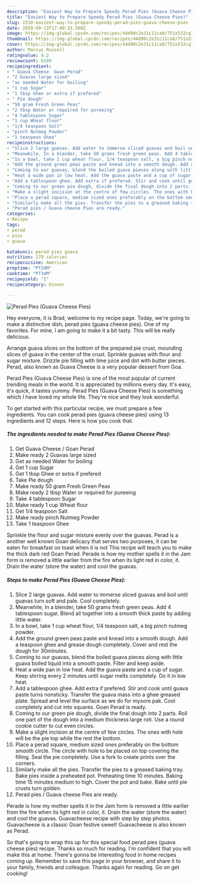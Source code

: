 ```yaml
---
description: "Easiest Way to Prepare Speedy Perad Pies (Guava Cheese Pies)"
title: "Easiest Way to Prepare Speedy Perad Pies (Guava Cheese Pies)"
slug: 1538-easiest-way-to-prepare-speedy-perad-pies-guava-cheese-pies
date: 2020-09-13T17:40:33.508Z
image: https://img-global.cpcdn.com/recipes/44d90c2e31c11ca0/751x532cq70/perad-pies-guava-cheese-pies-recipe-main-photo.jpg
thumbnail: https://img-global.cpcdn.com/recipes/44d90c2e31c11ca0/751x532cq70/perad-pies-guava-cheese-pies-recipe-main-photo.jpg
cover: https://img-global.cpcdn.com/recipes/44d90c2e31c11ca0/751x532cq70/perad-pies-guava-cheese-pies-recipe-main-photo.jpg
author: Marcus Russell
ratingvalue: 4.2
reviewcount: 6189
recipeingredient:
- " Guava Cheese  Goan Perad"
- "2 Guavas large sized"
- "as needed Water for boiling"
- "1 cup Sugar"
- "1 tbsp Ghee or extra if prefered"
- " Pie dough"
- "50 gram Fresh Green Peas"
- "2 tbsp Water or required for pureeing"
- "4 tablespoon Sugar"
- "1 cup Wheat flour"
- "1/4 teaspoon Salt"
- "pinch Nutmeg Powder"
- "1 teaspoon Ghee"
recipeinstructions:
- "Slice 2 large guavas. Add water to immerse sliced guavas and boil until guavas turn soft and pale. Cool completely."
- "Meanwhile, In a blender, take 50 grams fresh green peas. Add 4 tablespoon sugar. Blend all together into a smooth thick paste by adding little water."
- "In a bowl, take 1 cup wheat flour, 1/4 teaspoon salt, a big pinch nutmeg powder."
- "Add the ground green peas paste and knead into a smooth dough. Add a teaspoon ghee and grease dough completely. Cover and rest the dough for 30minutes."
- "Coming to our guavas, blend the boiled guava pieces along with little guava boiled liquid into a smooth paste. Filter and keep aside."
- "Heat a wide pan in low heat. Add the guava paste and a cup of sugar. Keep stirring every 2 minutes until sugar melts completely. Do it in low heat."
- "Add a tablespoon ghee. Add extra if prefered. Stir and cook until guava paste turns nonsticky. Transfer the guava mass into a ghee greased plate. Spread and level the surface as we do for mysore pak. Cool completely and cut into squares. Goan Perad is ready."
- "Coming to our green pie dough, divide the final dough into 2 parts. Roll one part of the dough into a medium thickness large roti. Use a round cookie cutter to cut even circles."
- "Make a slight incision at the centre of few circles. The ones with hole will be the pie top while the rest the bottom."
- "Place a perad square, medium sized ones preferably on the bottom smooth circle. The circle with hole to be placed on top covering the filling. Seal the pie completely. Use a fork to create prints over the corners."
- "Similarly make all the pies. Transfer the pies to a greased baking tray. Bake pies inside a preheated pot. Preheating time 10 minutes. Baking time 15 minutes medium to high. Cover the pot and bake. Bake until pie crusts turn golden."
- "Perad pies / Guava cheese Pies are ready."
categories:
- Recipe
tags:
- perad
- pies
- guava

katakunci: perad pies guava 
nutrition: 179 calories
recipecuisine: American
preptime: "PT24M"
cooktime: "PT34M"
recipeyield: "1"
recipecategory: Dinner

---
```



![Perad Pies (Guava Cheese Pies)](https://img-global.cpcdn.com/recipes/44d90c2e31c11ca0/751x532cq70/perad-pies-guava-cheese-pies-recipe-main-photo.jpg)

Hey everyone, it is Brad, welcome to my recipe page. Today, we're going to make a distinctive dish, perad pies (guava cheese pies). One of my favorites. For mine, I am going to make it a bit tasty. This will be really delicious.

Arrange guava slices on the bottom of the prepared pie crust, mounding slices of guava in the center of the crust. Sprinkle guavas with flour and sugar mixture. Drizzle pie filling with lime juice and dot with butter pieces. Perad, also known as Guava Cheese is a very popular dessert from Goa.

Perad Pies (Guava Cheese Pies) is one of the most popular of current trending meals in the world. It is appreciated by millions every day. It's easy, it's quick, it tastes yummy. Perad Pies (Guava Cheese Pies) is something which I have loved my whole life. They're nice and they look wonderful.


To get started with this particular recipe, we must prepare a few ingredients. You can cook perad pies (guava cheese pies) using 13 ingredients and 12 steps. Here is how you cook that.

<!--inarticleads1-->

##### The ingredients needed to make Perad Pies (Guava Cheese Pies):

1. Get  Guava Cheese / Goan Perad
1. Make ready 2 Guavas large sized
1. Get as needed Water for boiling
1. Get 1 cup Sugar
1. Get 1 tbsp Ghee or extra if prefered
1. Take  Pie dough
1. Make ready 50 gram Fresh Green Peas
1. Make ready 2 tbsp Water or required for pureeing
1. Take 4 tablespoon Sugar
1. Make ready 1 cup Wheat flour
1. Get 1/4 teaspoon Salt
1. Make ready pinch Nutmeg Powder
1. Take 1 teaspoon Ghee


Sprinkle the flour and sugar mixture evenly over the guavas. Perad is a another well known Goan delicacy that serves two purposes, it can be eaten for breakfast on toast when it is not This recipe will teach you to make the thick dark red Goan Perad. Perade is how my mother spells it in the Jam form is removed a little earlier from the fire when its light red in color, it. Drain the water (store the water) and cool the guavas. 

<!--inarticleads2-->

##### Steps to make Perad Pies (Guava Cheese Pies):

1. Slice 2 large guavas. Add water to immerse sliced guavas and boil until guavas turn soft and pale. Cool completely.
1. Meanwhile, In a blender, take 50 grams fresh green peas. Add 4 tablespoon sugar. Blend all together into a smooth thick paste by adding little water.
1. In a bowl, take 1 cup wheat flour, 1/4 teaspoon salt, a big pinch nutmeg powder.
1. Add the ground green peas paste and knead into a smooth dough. Add a teaspoon ghee and grease dough completely. Cover and rest the dough for 30minutes.
1. Coming to our guavas, blend the boiled guava pieces along with little guava boiled liquid into a smooth paste. Filter and keep aside.
1. Heat a wide pan in low heat. Add the guava paste and a cup of sugar. Keep stirring every 2 minutes until sugar melts completely. Do it in low heat.
1. Add a tablespoon ghee. Add extra if prefered. Stir and cook until guava paste turns nonsticky. Transfer the guava mass into a ghee greased plate. Spread and level the surface as we do for mysore pak. Cool completely and cut into squares. Goan Perad is ready.
1. Coming to our green pie dough, divide the final dough into 2 parts. Roll one part of the dough into a medium thickness large roti. Use a round cookie cutter to cut even circles.
1. Make a slight incision at the centre of few circles. The ones with hole will be the pie top while the rest the bottom.
1. Place a perad square, medium sized ones preferably on the bottom smooth circle. The circle with hole to be placed on top covering the filling. Seal the pie completely. Use a fork to create prints over the corners.
1. Similarly make all the pies. Transfer the pies to a greased baking tray. Bake pies inside a preheated pot. Preheating time 10 minutes. Baking time 15 minutes medium to high. Cover the pot and bake. Bake until pie crusts turn golden.
1. Perad pies / Guava cheese Pies are ready.


Perade is how my mother spells it in the Jam form is removed a little earlier from the fire when its light red in color, it. Drain the water (store the water) and cool the guavas. Guavacheese recipe with step by step photos. Guavacheese is a classic Goan festive sweet! Guavacheese is also known as Perad. 

So that's going to wrap this up for this special food perad pies (guava cheese pies) recipe. Thanks so much for reading. I'm confident that you will make this at home. There's gonna be interesting food in home recipes coming up. Remember to save this page in your browser, and share it to your family, friends and colleague. Thanks again for reading. Go on get cooking!
